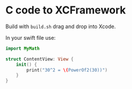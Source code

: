 # C code to XCFramework

Build with `build.sh` drag and drop into Xcode.

In your swift file use:

```swift
import MyMath

struct ContentView: View {
    init() {
        print("30^2 = \(PowerOf2(30))")
    }
}
```
